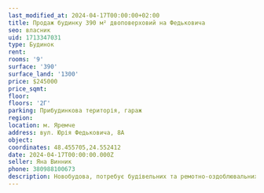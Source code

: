 ```yaml
---
last_modified_at: 2024-04-17T00:00:00+02:00
title: Продаж будинку 390 м² двоповерховий на Федьковича
seo: власник
uid: 1713347031
type: Будинок
rent:
rooms: '9'
surface: '390'
surface_land: '1300'
price: $245000
price_sqmt:
floor:
floors: '2Г'
parking: Прибудинкова територія, гараж
region:
location: м. Яремче
address: вул. Юрія Федьковича, 8А
object:
coordinates: 48.455705,24.552412
date: 2024-04-17T00:00:00.000Z
seller: Яна Винник
phone: 380988100673
description: Новобудова, потребує будівельних та ремотно-оздоблювальних робіт
---
```

